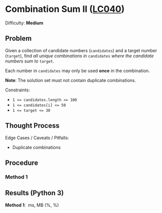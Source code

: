 # Combination Sum II ([LC040](https://leetcode.com/problems/combination-sum-ii/))
Difficulty: **Medium**

## Problem

Given a collection of candidate numbers (`candidates`) and a target number (`target`), find *all unique combinations in* `candidates` *where the candidate numbers sum to* `target`.

Each number in `candidates` may only be used **once** in the combination.

**Note**: The solution set must not contain duplicate combinations.

Constraints:
- `1 <= candidates.length <= 100`
- `1 <= candidates[i] <= 50`
- `1 <= target <= 30`

## Thought Process

Edge Cases / Caveats / Pitfalls:
- Duplicate combinations

## Procedure

### Method 1

## Results (Python 3)

**Method 1**:  ms, MB (%, %)
